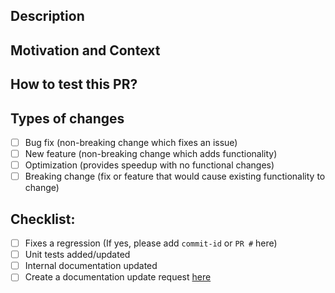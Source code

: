 ## Description


## Motivation and Context


## How to test this PR?


## Types of changes
- [ ] Bug fix (non-breaking change which fixes an issue)
- [ ] New feature (non-breaking change which adds functionality)
- [ ] Optimization (provides speedup with no functional changes)
- [ ] Breaking change (fix or feature that would cause existing functionality to change)

## Checklist:
- [ ] Fixes a regression (If yes, please add `commit-id` or `PR #` here)
- [ ] Unit tests added/updated
- [ ] Internal documentation updated
- [ ] Create a documentation update request [here](https://github.com/minio/docs/issues/new?label=doc-change,title=Doc+Updated+Needed+For+PR+github.com%2fminio%2fminio%2fpull%2fNNNNN)
